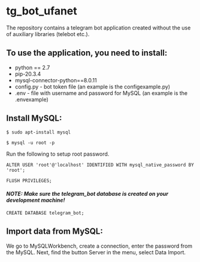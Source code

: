 # tg_bot_ufanet
The repository contains a telegram bot application created without the use of auxiliary libraries (telebot etc.).
## To use the application, you need to install:
- python == 2.7
- pip-20.3.4
- mysql-connector-python==8.0.11
- config.py - bot token file (an example is the configexample.py)
- .env - file with username and password for MySQL (an example is the .envexample)
## Install MySQL:
```
$ sudo apt-install mysql 

$ mysql -u root -p

```
Run the following to setup root password.

```
ALTER USER 'root'@'localhost' IDENTIFIED WITH mysql_native_password BY 'root';

FLUSH PRIVILEGES;
```
#### _NOTE: Make sure the telegram_bot database is created on your development machine!_
```
CREATE DATABASE telegram_bot;
```

## Import data from MySQL:
We go to MySQLWorkbench, create a connection, enter the password from the MySQL. Next, find the button Server in the menu, select Data Import. 

